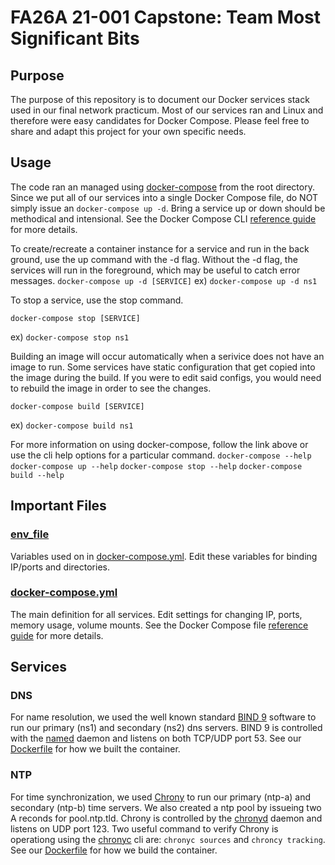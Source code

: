 # FA26A 21-001 Capstone: Team Most Significant Bits

## Purpose
The purpose of this repository is to document our Docker services stack used in our final network practicum. Most of our services ran and Linux and therefore were easy candidates for Docker Compose. Please feel free to share and adapt this project for your own specific needs.

## Usage
The code ran an managed using [docker-compose](https://docs.docker.com/compose/compose-file/compose-file-v3/) from the root directory. Since we put all of our services into a single Docker Compose file, do NOT simply issue an `docker-compose up -d`. Bring a service up or down should be methodical and intensional. See the Docker Compose CLI [reference guide](https://docs.docker.com/compose/reference/) for more details.

To create/recreate a container instance for a service and run in the back ground, use the up command with the -d flag. Without the -d flag, the services will run in the foreground, which may be useful to catch error messages.
`docker-compose up -d [SERVICE]`
ex) `docker-compose up -d ns1`

To stop a service, use the stop command.

`docker-compose stop [SERVICE]`

ex) `docker-compose stop ns1`

Building an image will occur automatically when a serivice does not have an image to run. Some services have static configuration that get copied into the image during the build. If you were to edit said configs, you would need to rebuild the image in order to see the changes.

`docker-compose build [SERVICE]`

ex) `docker-compose build ns1`

For more information on using docker-compose, follow the link above or use the cli help options for a particular command.
`docker-compose --help`
`docker-compose up --help`
`docker-compose stop --help`
`docker-compose build --help`

## Important Files
### [env_file](https://github.com/notarobot767/fa26a-docker-services/blob/main/.env)
Variables used on in [docker-compose.yml](https://github.com/notarobot767/fa26a-docker-services/blob/main/docker-compose.yml). Edit these variables for binding IP/ports and directories.

### [docker-compose.yml](https://github.com/notarobot767/fa26a-docker-services/blob/main/docker-compose.yml)
The main definition for all services. Edit settings for changing IP, ports, memory usage, volume mounts. See the Docker Compose file [reference guide](https://docs.docker.com/compose/compose-file/compose-file-v3/) for more details.

## Services
### DNS
For name resolution, we used the well known standard [BIND 9](https://bind9.readthedocs.io/en/v9_16_18/) software to run our primary (ns1) and secondary (ns2) dns servers. BIND 9 is controlled with the [named](https://linux.die.net/man/8/named) daemon and listens on both TCP/UDP port 53. See our [Dockerfile](https://github.com/notarobot767/fa26a-docker-services/blob/main/app/bind9/Dockerfile) for how we built the container.

### NTP
For time synchronization, we used [Chrony](https://chrony.tuxfamily.org/doc/devel/chrony.conf.html) to run our primary (ntp-a) and secondary (ntp-b) time servers. We also created a ntp pool by issueing two A reconds for pool.ntp.tld. Chrony is controlled by the [chronyd](https://chrony.tuxfamily.org/doc/4.1/chronyd.html) daemon and listens on UDP port 123. Two useful command to verify Chrony is operationg using the [chronyc](https://chrony.tuxfamily.org/doc/4.1/chronyc.html) cli are: `chronyc sources` and `chroncy tracking`. See our [Dockerfile](https://github.com/notarobot767/fa26a-docker-services/blob/main/app/ntp/Dockerfile) for how we build the container.